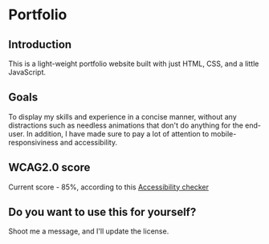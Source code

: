 # Portfolio

## Introduction
This is a light-weight portfolio website built with just HTML, CSS, and a little JavaScript. 

## Goals
To display my skills and experience in a concise manner, without any distractions such as needless animations that don't do anything for the end-user. In addition, I have made sure to pay a lot of attention to mobile-responsiviness and accessibility.

## WCAG2.0 score
Current score - 85%, according to this [Accessibility checker](https://www.accessibilitychecker.org)

## Do you want to use this for yourself?
Shoot me a message, and I'll update the license.